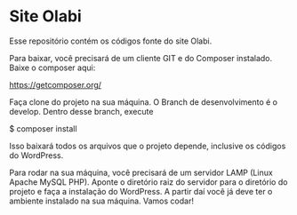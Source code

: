 Site Olabi
=========

Esse repositório contém os códigos fonte do site Olabi.

Para baixar, você precisará de um cliente GIT e do Composer instalado. Baixe o composer aqui:

https://getcomposer.org/

Faça clone do projeto na sua máquina. O Branch de desenvolvimento é o develop. Dentro desse branch, execute

$ composer install

Isso baixará todos os arquivos que o projeto depende, inclusive os códigos do WordPress.

Para rodar na sua máquina, você precisará de um servidor LAMP (Linux Apache MySQL PHP). Aponte o diretório raiz
do servidor para o diretório do projeto e faça a instalação do WordPress. A partir daí você já deve ter o ambiente
instalado na sua máquina. Vamos codar!